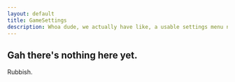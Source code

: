 ```yaml
---
layout: default
title: GameSettings
description: Whoa dude, we actually have like, a usable settings menu now.
---
```


## Gah there's nothing here yet.

Rubbish.
